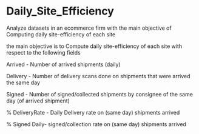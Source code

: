 # Daily_Site_Efficiency
Analyze datasets in an ecommerce firm with the main objective of Computing daily site-efficiency of each site 

the main objective is to Compute daily site-efficiency of each site with respect to the following fields

Arrived -	Number of arrived shipments (daily)

Delivery - Number of delivery scans done on shipments that were arrived the same day

Signed - Number of signed/collected shipments by consignee of the same day (of arrived shipment)

% DeliveryRate - Daily Delivery rate on (same day) shipments arrived

% Signed Daily- signed/collection rate on (same day) shipments arrived
